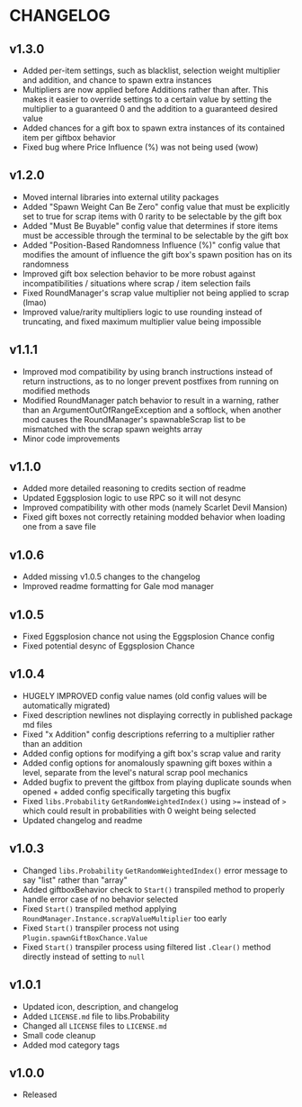 # CHANGELOG  
  
## v1.3.0  
  
- Added per-item settings, such as blacklist, selection weight multiplier and addition, and chance to spawn extra instances  
- Multipliers are now applied before Additions rather than after. This makes it easier to override settings to a certain value by setting the multiplier to a guaranteed 0 and the addition to a guaranteed desired value  
- Added chances for a gift box to spawn extra instances of its contained item per giftbox behavior  
- Fixed bug where Price Influence (%) was not being used (wow)  
  
## v1.2.0  
  
- Moved internal libraries into external utility packages  
- Added "Spawn Weight Can Be Zero" config value that must be explicitly set to true for scrap items with 0 rarity to be selectable by the gift box  
- Added "Must Be Buyable" config value that determines if store items must be accessible through the terminal to be selectable by the gift box
- Added "Position-Based Randomness Influence (%)" config value that modifies the amount of influence the gift box's spawn position has on its randomness  
- Improved gift box selection behavior to be more robust against incompatibilities / situations where scrap / item selection fails  
- Fixed RoundManager's scrap value multiplier not being applied to scrap (lmao)  
- Improved value/rarity multipliers logic to use rounding instead of truncating, and fixed maximum multiplier value being impossible
  
## v1.1.1  
  
- Improved mod compatibility by using branch instructions instead of return instructions, as to no longer prevent postfixes from running on modified methods  
- Modified RoundManager patch behavior to result in a warning, rather than an ArgumentOutOfRangeException and a softlock, when another mod causes the RoundManager's spawnableScrap list to be mismatched with the scrap spawn weights array  
- Minor code improvements  
  
## v1.1.0  
  
- Added more detailed reasoning to credits section of readme  
- Updated Eggsplosion logic to use RPC so it will not desync  
- Improved compatibility with other mods (namely Scarlet Devil Mansion)  
- Fixed gift boxes not correctly retaining modded behavior when loading one from a save file  
  
## v1.0.6  
  
- Added missing v1.0.5 changes to the changelog  
- Improved readme formatting for Gale mod manager  
  
## v1.0.5  
  
- Fixed Eggsplosion chance not using the Eggsplosion Chance config  
- Fixed potential desync of Eggsplosion Chance  
  
## v1.0.4  
  
- HUGELY IMPROVED config value names (old config values will be automatically migrated)  
- Fixed description newlines not displaying correctly in published package md files  
- Fixed "x Addition" config descriptions referring to a multiplier rather than an addition  
- Added config options for modifying a gift box's scrap value and rarity  
- Added config options for anomalously spawning gift boxes within a level, separate from the level's natural scrap pool mechanics  
- Added bugfix to prevent the giftbox from playing duplicate sounds when opened + added config specifically targeting this bugfix  
- Fixed `libs.Probability` `GetRandomWeightedIndex()` using `>=` instead of `>` which could result in probabilities with 0 weight being selected  
- Updated changelog and readme  
  
## v1.0.3  
  
- Changed `libs.Probability` `GetRandomWeightedIndex()` error message to say "list" rather than "array"  
- Added giftboxBehavior check to `Start()` transpiled method to properly handle error case of no behavior selected  
- Fixed `Start()` transpiled method applying `RoundManager.Instance.scrapValueMultiplier` too early  
- Fixed `Start()` transpiler process not using `Plugin.spawnGiftBoxChance.Value`  
- Fixed `Start()` transpiler process using filtered list `.Clear()` method directly instead of setting to `null`  
  
## v1.0.1  
  
- Updated icon, description, and changelog  
- Added `LICENSE.md` file to libs.Probability  
- Changed all `LICENSE` files to `LICENSE.md`  
- Small code cleanup  
- Added mod category tags  
  
## v1.0.0  
  
- Released  
  